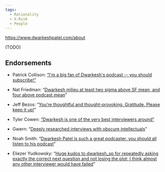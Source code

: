 ```yaml
---
tags:
  - Rationality
  - X-Risk
  - People
---
```

https://www.dwarkeshpatel.com/about

(TODO)

## Endorsements

- Patrick Collison: [“I'm a big fan of Dwarkesh's podcast -- you should subscribe!”](https://twitter.com/patrickc/status/1760369887258751435)
    
- Nat Friedman: “[Dwarkesh milieu at least two sigma above SF mean, and four above podcast mean](https://twitter.com/natfriedman/status/1728170001528746262)”
    
- Jeff Bezos: “[You’re thoughtful and thought-provoking. Gratitude. Please keep it up!](https://twitter.com/JeffBezos/status/1514689258535145474)”
    
- Tyler Cowen: [“Dwarkesh is one of the very best interviewers around”](https://marginalrevolution.com/marginalrevolution/2024/01/my-new-podcast-with-dwarkesh-patel.html)
    
- Gwern: “[Deeply researched interviews with obscure intellectuals](https://twitter.com/dwarkesh_sp/status/1687504669109805056)”
    
- Noah Smith: “[Dwarkesh Patel is such a great podcaster, you should all listen to his podcast](https://twitter.com/Noahpinion/status/1709782285027860687)”
    
- Eliezer Yudkowsky: “[Huge kudos to dwarkesh_sp for repeatedly asking exactly the correct next question and not losing the plot; I think almost any other interviewer would have failed](https://twitter.com/ESYudkowsky/status/1717931597406851506)”